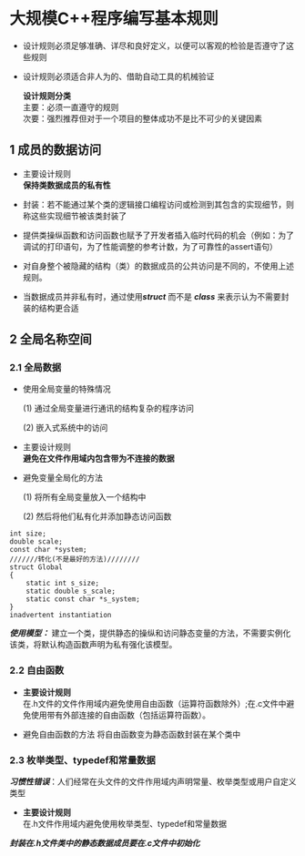 
# 大规模C++程序编写基本规则

- 设计规则必须足够准确、详尽和良好定义，以便可以客观的检验是否遵守了这些规则  
- 设计规则必须适合非人为的、借助自动工具的机械验证  

    **设计规则分类**  
    主要：必须一直遵守的规则  
    次要：强烈推荐但对于一个项目的整体成功不是比不可少的关键因素  

## 1 成员的数据访问

- 主要设计规则  
**保持类数据成员的私有性**

- 封装：若不能通过某个类的逻辑接口编程访问或检测到其包含的实现细节，则称这些实现细节被该类封装了

- 提供类操纵函数和访问函数也赋予了开发者插入临时代码的机会（例如：为了调试的打印语句，为了性能调整的参考计数，为了可靠性的assert语句）

- 对自身整个被隐藏的结构（类）的数据成员的公共访问是不同的，不使用上述规则。

- 当数据成员并非私有时，通过使用***struct***  而不是 ***class*** 来表示认为不需要封装的结构更合适

## 2 全局名称空间

### 2.1 全局数据

- 使用全局变量的特殊情况  

    (1) 通过全局变量进行通讯的结构复杂的程序访问  

    (2) 嵌入式系统中的访问  

- 主要设计规则  
**避免在文件作用域内包含带为不连接的数据**  

- 避免变量全局化的方法  

    (1) 将所有全局变量放入一个结构中

    (2) 然后将他们私有化并添加静态访问函数  

```C++全局变量
int size;
double scale;
const char *system;
///////转化(不是最好的方法)////////
struct Global
{
    static int s_size;
    static double s_scale;
    static const char *s_system;
}
inadvertent instantiation
```

***使用模型：*** 建立一个类，提供静态的操纵和访问静态变量的方法，不需要实例化该类，将默认构造函数声明为私有强化该模型。

### 2.2 自由函数

- **主要设计规则**  
在.h文件的文件作用域内避免使用自由函数（运算符函数除外）;在.c文件中避免使用带有外部连接的自由函数（包括运算符函数）。

- 避免自由函数的方法
将自由函数变为静态函数封装在某个类中

### 2.3 枚举类型、typedef和常量数据

***习惯性错误***：人们经常在头文件的文件作用域内声明常量、枚举类型或用户自定义类型  

- **主要设计规则**  
在.h文件作用域内避免使用枚举类型、typedef和常量数据  

***封装在.h文件类中的静态数据成员要在.c文件中初始化***

